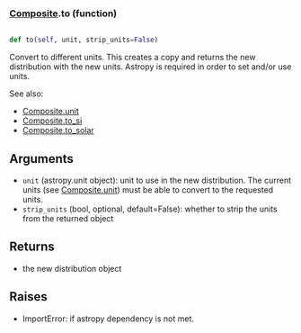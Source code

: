 ### [Composite](Composite.md).to (function)


```py

def to(self, unit, strip_units=False)

```



Convert to different units.  This creates a copy and returns the
new distribution with the new units.  Astropy is required in order to
set and/or use units.

See also:

* [Composite.unit](Composite.unit.md)
* [Composite.to_si](Composite.to_si.md)
* [Composite.to_solar](Composite.to_solar.md)

Arguments
------------
* `unit` (astropy.unit object): unit to use in the new distribution.
    The current units (see [Composite.unit](Composite.unit.md)) must be able to
    convert to the requested units.
* `strip_units` (bool, optional, default=False): whether to strip the
    units from the returned object

Returns
------------
* the new distribution object

Raises
-----------
* ImportError: if astropy dependency is not met.

